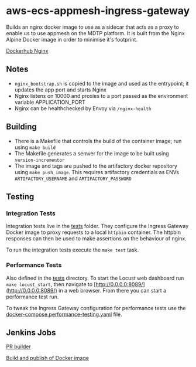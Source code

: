 
# aws-ecs-appmesh-ingress-gateway

Builds an nginx docker image to use as a sidecar that acts as a proxy to enable us to use appmesh on the MDTP platform.
It is built from the Nginx Alpine Docker image in order to minimise it's footprint.

[Dockerhub Nginx](https://hub.docker.com/_/nginx)

## Notes

* `nginx_bootstrap.sh` is copied to the image and used as the entrypoint; it updates the app port and starts Nginx
* Nginx listens on 10000 and proxies to a port passed as the environment variable APPLICATION_PORT
* Nginx can be healthchecked by Envoy via `/nginx-health`

## Building

* There is a Makefile that controls the build of the container image; run using `make build`
* The Makefile generates a semver for the image to be built using `version-incrementor`
* The image and tags are pushed to the artifactory docker repository using `make push_image`. This requires artifactory credentials as ENVs `ARTIFACTORY_USERNAME` and `ARTIFACTORY_PASSWORD`

## Testing

### Integration Tests

Integration tests live in the [tests](./tests) folder. They configure the Ingress Gateway Docker image to proxy requests to a local `httpbin` container. The httpbin responses can then be used to make assertions on the behaviour of nginx.

To run the integration tests execute the `make test` task.

### Performance Tests

Also defined in the [tests](./tests) directory. To start the Locust web dashboard run `make locust_start`, then navigate to [http://0.0.0.0:8089/](http://0.0.0.0:8089/) in a web browser. From there you can start a performance test run.

To tweak the Ingress Gateway configuration for performance tests use the [docker-compose.performance-testing.yaml](./tests/docker-compose.performance-testing.yaml) file. 

## Jenkins Jobs

[PR builder](https://build.tax.service.gov.uk/job/build-and-deploy/job/aws-ecs-appmesh-ingress-gateway-docker-image-pr-builder/)

[Build and publish of Docker image](https://build.tax.service.gov.uk/job/build-and-deploy/job/aws-ecs-appmesh-ingress-gateway-docker-image/)

